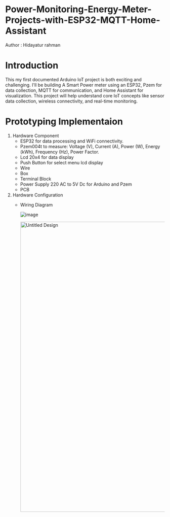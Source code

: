 # Power-Monitoring-Energy-Meter-Projects-with-ESP32-MQTT-Home-Assistant
Author : Hidayatur rahman
# Introduction
This my first documented Arduino IoT project is both exciting and challenging. I'll be building A Smart Power meter using an ESP32, Pzem for data collection, MQTT for communication, and Home Assistant for visualization. This project will help understand core IoT concepts like sensor data collection, wireless connectivity, and real-time monitoring.
# Prototyping Implementaion
1. Hardware Component
   - ESP32 for data processing and WiFi connectivity.
   - Pzem004t to measure: Voltage (V), Current (A), Power (W), Energy (kWh), Frequency (Hz), Power Factor.
   - Lcd 20x4 for data display
   - Push Button for select menu lcd display
   - Wire
   - Box
   - Terminal Block
   - Power Supply 220 AC to 5V Dc for Arduino and Pzem
   - PCB
2. Hardware Configuration
   - Wiring Diagram
     
      ![image](https://github.com/user-attachments/assets/406f03c4-97b0-487b-ae78-fd535504a460)
     
      <img src="https://github.com/user-attachments/assets/8f447a4b-0fe4-4c89-9615-2d9e7c3dad05" width="915" alt="Untitled Design">
